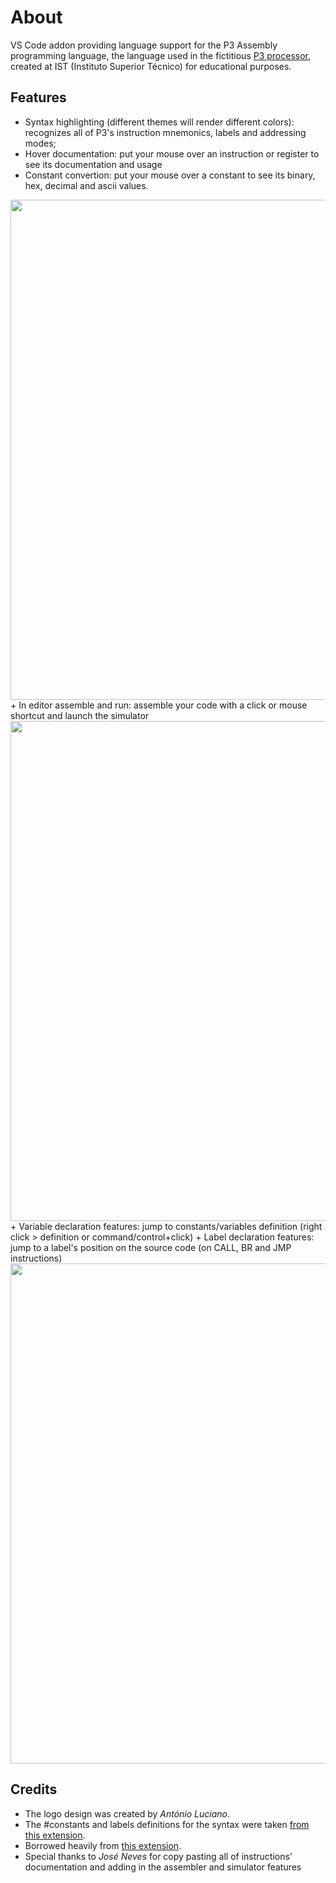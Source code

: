 # About

VS Code addon providing language support for the P3 Assembly programming language, the language used in the fictitious [P3 processor](http://algos.inesc-id.pt/arq-comp/?Material_Did%C3%A1tico___Processador_P3), created at IST (Instituto Superior Técnico) for educational purposes.

## Features

+ Syntax highlighting (different themes will render different colors): recognizes all of P3's instruction mnemonics, labels and addressing modes;
+ Hover documentation: put your mouse over an instruction or register to see its documentation and usage
+ Constant convertion: put your mouse over a constant to see its binary, hex, decimal and ascii values.
<img src="https://raw.githubusercontent.com/guipenedo/P3-Assembly/master/media/docs%26constants.gif" width="800">
+ In editor assemble and run: assemble your code with a click or mouse shortcut and launch the simulator
<img src="https://raw.githubusercontent.com/guipenedo/P3-Assembly/master/media/assembler%26simulator.gif" width="800">
+ Variable declaration features: jump to constants/variables definition (right click > definition or command/control+click)
+ Label declaration features: jump to a label's position on the source code (on CALL, BR and JMP instructions)
<img src="https://raw.githubusercontent.com/guipenedo/P3-Assembly/master/media/labels%26vars.gif" width="800">

## Credits

+ The logo design was created by *António Luciano*.
+ The #constants and labels definitions for the syntax were taken [from this extension](https://github.com/13xforever/x86_64-assembly-vscode).
+ Borrowed heavily from [this extension](https://github.com/prb28/vscode-amiga-assembly).
+ Special thanks to *José Neves* for copy pasting all of instructions' documentation and adding in the assembler and simulator features